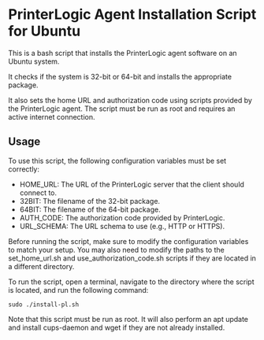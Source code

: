 # PrinterLogic Agent Installation Script for Ubuntu

This is a bash script that installs the PrinterLogic agent software on an Ubuntu system. 

It checks if the system is 32-bit or 64-bit and installs the appropriate package. 

It also sets the home URL and authorization code using scripts provided by the PrinterLogic agent. The script must be run as root and requires an active internet connection.

## Usage

To use this script, the following configuration variables must be set correctly:

- HOME_URL: The URL of the PrinterLogic server that the client should connect to.
- 32BIT: The filename of the 32-bit package.
- 64BIT: The filename of the 64-bit package.
- AUTH_CODE: The authorization code provided by PrinterLogic.
- URL_SCHEMA: The URL schema to use (e.g., HTTP or HTTPS).

Before running the script, make sure to modify the configuration variables to match your setup. You may also need to modify the paths to the set_home_url.sh and use_authorization_code.sh scripts if they are located in a different directory.

To run the script, open a terminal, navigate to the directory where the script is located, and run the following command:

```
sudo ./install-pl.sh
```

Note that this script must be run as root. It will also perform an apt update and install cups-daemon and wget if they are not already installed.
